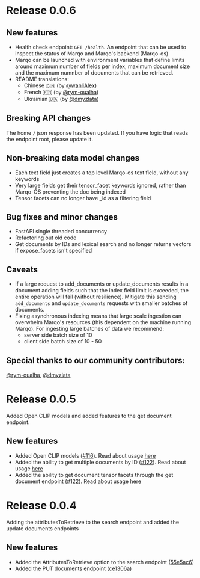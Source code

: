 # Release 0.0.6

## New features
- Health check endpoint: `GET /health`. An endpoint that can be used to inspect the status of Marqo and Marqo's backend (Marqo-os)
- Marqo can be launched with environment variables that define limits around maximum number of fields per index, maximum document size and the maximum numnber of documents that can be retrieved.
- README translations: 
  - Chinese 🇨🇳 (by [@wanliAlex](https://github.com/wanliAlex))
  - French 🇫🇷 (by [@rym-oualha](https://github.com/rym-oualha))
  - Ukrainian 🇺🇦 (by [@dmyzlata](https://github.com/dmyzlata))

## Breaking API changes
The home `/` json response has been updated. If you have logic that reads the endpoint root, please update it. 

## Non-breaking data model changes
- Each text field just creates a top level Marqo-os text field, without any keywords 
- Very large fields get their tensor_facet keywords ignored, rather than Marqo-OS preventing the doc being indexed
- Tensor facets can no longer have _id as a filtering field

## Bug fixes and minor changes
- FastAPI single threaded concurrency
- Refactoring out old code
- Get documents by IDs and lexical search and no longer returns vectors if expose_facets isn't specified

## Caveats
- If a large request to add_documents or update_documents results in a document adding fields such that the index field limit is exceeded, the entire operation will fail (without resilience). Mitigate this sending `add_documents` and `update_documents` requests with smaller batches of documents. 
- Fixing asynchronous indexing means that large scale ingestion can overwhelm Marqo's resources (this dependent on the machine running Marqo). For ingesting large batches of data we recommend: 
  - server side batch size of 10
  - client side batch size of 10 - 50








## Special thanks to our community contributors:

[@rym-oualha](https://github.com/rym-oualha), [@dmyzlata](https://github.com/dmyzlata)

# Release 0.0.5
<!--SMALL BLURB ABOUT RELEASE-->
Added Open CLIP models and added features to the get document endpoint.

## New features
<!--NON BREAKING CHANGES GO HERE-->
- Added Open CLIP models ([#116](https://github.com/marqo-ai/marqo/pull/116)). 
Read about usage [here](https://marqo.pages.dev/Models-Reference/dense_retrieval/#open-clip)
- Added the ability to get multiple documents by ID 
([#122](https://github.com/marqo-ai/marqo/pull/122)). 
Read about usage [here](https://marqo.pages.dev/API-Reference/documents/#get-multiple-documents)
- Added the ability to get document tensor facets through the get document endpoint 
([#122](https://github.com/marqo-ai/marqo/pull/122)). 
Read about usage [here](https://marqo.pages.dev/API-Reference/documents/#example_2)

# Release 0.0.4

<!--SMALL BLURB ABOUT RELEASE-->
Adding the attributesToRetrieve to the search endpoint and added the update documents endpoints

## New features
<!--NON BREAKING CHANGES GO HERE-->
- Added the AttributesToRetrieve option to the search endpoint ([55e5ac6](https://github.com/marqo-ai/marqo/pull/103))
- Added the PUT documents endpoint ([ce1306a](https://github.com/marqo-ai/marqo/pull/117))
